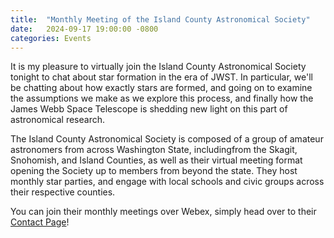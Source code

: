 ```yaml
---
title:  "Monthly Meeting of the Island County Astronomical Society"
date:   2024-09-17 19:00:00 -0800
categories: Events 
---
```


It is my pleasure to virtually join the Island County Astronomical Society tonight to chat about star formation in the era of JWST. In particular, we'll be chatting about how exactly stars are formed, and going on to examine the assumptions we make as we explore this process, and finally how the James Webb Space Telescope is shedding new light on this part of astronomical research.

The Island County Astronomical Society is composed of a group of amateur astronomers from across Washington State, includingfrom the Skagit, Snohomish, and Island Counties, as well as their virtual meeting format opening the Society up to members from beyond the state. They host monthly star parties, and engage with local schools and civic groups across their respective counties.

You can join their monthly meetings over Webex, simply head over to their <a href="http://www.icas-wa.org/contact-us.html"> Contact Page</a>! 
